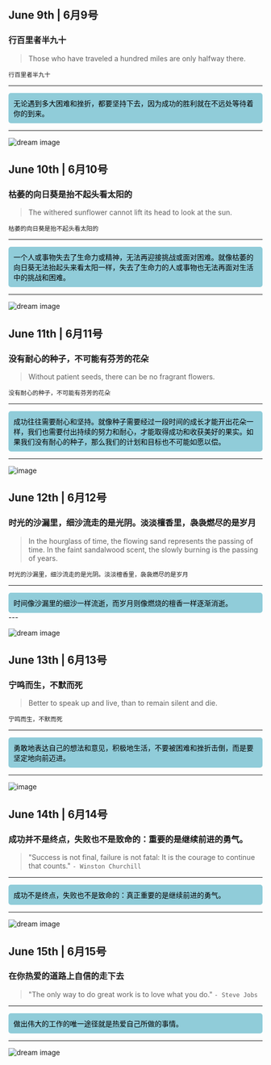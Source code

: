 <head>
  <link rel="stylesheet" href="style.css">
</head>

## June 9th | 6月9号

### 行百里者半九十
>
> Those who have traveled a hundred miles are only halfway there.

`行百里者半九十`<br>

---
<div style="background-color:#90ccd9;border-radius:5px;padding:10px;color:black;">
无论遇到多大困难和挫折，都要坚持下去，因为成功的胜利就在不远处等待着你的到来。
</div>

---

![dream image](https://source.unsplash.com/960x640/?perseverance&victory)
## June 10th | 6月10号

### 枯萎的向日葵是抬不起头看太阳的
>
> The withered sunflower cannot lift its head to look at the sun.

`枯萎的向日葵是抬不起头看太阳的`<br>

---
<div style="background-color:#90ccd9;border-radius:5px;padding:10px;color:black;">
一个人或事物失去了生命力或精神，无法再迎接挑战或面对困难。就像枯萎的向日葵无法抬起头来看太阳一样，失去了生命力的人或事物也无法再面对生活中的挑战和困难。
</div>

---

![dream image](https://source.unsplash.com/960x640/?Sunflower&victory)
## June 11th | 6月11号

### 没有耐心的种子，不可能有芬芳的花朵
>
> Without patient seeds, there can be no fragrant flowers.

`没有耐心的种子，不可能有芬芳的花朵`<br>

---
<div style="background-color:#90ccd9;border-radius:5px;padding:10px;color:black;">
成功往往需要耐心和坚持。就像种子需要经过一段时间的成长才能开出花朵一样，我们也需要付出持续的努力和耐心，才能取得成功和收获美好的果实。如果我们没有耐心的种子，那么我们的计划和目标也不可能如愿以偿。
</div>

---

![image](https://github.com/vagmr/Guestbook/assets/77198027/0f41ee2d-b93f-4899-93d1-93c225c110fb)
## June 12th | 6月12号

### 时光的沙漏里，细沙流走的是光阴。淡淡檀香里，袅袅燃尽的是岁月
>
> In the hourglass of time, the flowing sand represents the passing of time. In the faint sandalwood scent, the slowly burning is the passing of years.

`时光的沙漏里，细沙流走的是光阴。淡淡檀香里，袅袅燃尽的是岁月`<br>

---
<div style="background-color:#90ccd9;border-radius:5px;padding:10px;color:black;">
时间像沙漏里的细沙一样流逝，而岁月则像燃烧的檀香一样逐渐消逝。
</div>
---

![dream image](https://source.unsplash.com/960x640/?岁月&沙漏)

## June 13th | 6月13号

### 宁鸣而生，不默而死
>
> Better to speak up and live, than to remain silent and die.

`宁鸣而生，不默而死`<br>

---
<div style="background-color:#90ccd9;border-radius:5px;padding:10px;color:black;">
勇敢地表达自己的想法和意见，积极地生活，不要被困难和挫折击倒，而是要坚定地向前迈进。
</div>

---


![image](https://github.com/vagmr/Guestbook/assets/77198027/b5770d2f-6d8a-44b0-bc53-c0c2afd1c3d9)

## June 14th | 6月14号

### 成功并不是终点，失败也不是致命的：重要的是继续前进的勇气。

>
>"Success is not final, failure is not fatal: It is the courage to continue that counts."
`- Winston Churchill`<br>

---

<div style="background-color:#90ccd9;border-radius:5px;padding:10px;color:black;"> 成功不是终点，失败也不是致命的：真正重要的是继续前进的勇气。 </div>

---

![dream image](https://source.unsplash.com/960x640/?坚持&勇气)

## June 15th | 6月15号
### 在你热爱的道路上自信的走下去
>
>"The only way to do great work is to love what you do."
`- Steve Jobs`<br>

---

<div style="background-color:#90ccd9;border-radius:5px;padding:10px;color:black;"> 做出伟大的工作的唯一途径就是热爱自己所做的事情。 </div>

---

![dream image](https://source.unsplash.com/960x640/?热爱&前行)




